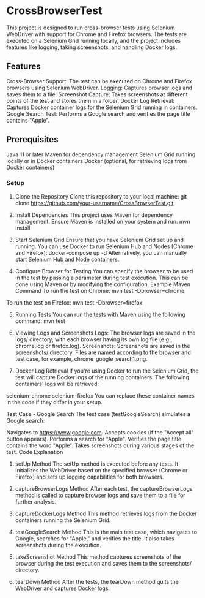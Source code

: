 # CrossBrowserTest
This project is designed to run cross-browser tests using Selenium WebDriver with support for Chrome and Firefox browsers. The tests are executed on a Selenium Grid running locally, and the project includes features like logging, taking screenshots, and handling Docker logs.

## Features
Cross-Browser Support: The test can be executed on Chrome and Firefox browsers using Selenium WebDriver.
Logging: Captures browser logs and saves them to a file.
Screenshot Capture: Takes screenshots at different points of the test and stores them in a folder.
Docker Log Retrieval: Captures Docker container logs for the Selenium Grid running in containers.
Google Search Test: Performs a Google search and verifies the page title contains "Apple".

## Prerequisites
Java 11 or later
Maven for dependency management
Selenium Grid running locally or in Docker containers
Docker (optional, for retrieving logs from Docker containers)
### Setup
1. Clone the Repository
Clone this repository to your local machine:
git clone https://github.com/your-username/CrossBrowserTest.git

2. Install Dependencies
This project uses Maven for dependency management. Ensure Maven is installed on your system and run:
mvn install

4. Start Selenium Grid
Ensure that you have Selenium Grid set up and running. You can use Docker to run Selenium Hub and Nodes (Chrome and Firefox):
docker-compose up -d
Alternatively, you can manually start Selenium Hub and Node containers.

5. Configure Browser for Testing
You can specify the browser to be used in the test by passing a parameter during test execution. This can be done using Maven or by modifying the configuration.
Example Maven Command
To run the test on Chrome:
mvn test -Dbrowser=chrome

To run the test on Firefox:
mvn test -Dbrowser=firefox

5. Running Tests
You can run the tests with Maven using the following command:
mvn test

7. Viewing Logs and Screenshots
Logs: The browser logs are saved in the logs/ directory, with each browser having its own log file (e.g., chrome.log or firefox.log).
Screenshots: Screenshots are saved in the screenshots/ directory. Files are named according to the browser and test case, for example, chrome_google_search1.png.

9. Docker Log Retrieval
If you're using Docker to run the Selenium Grid, the test will capture Docker logs of the running containers. The following containers' logs will be retrieved:

selenium-chrome
selenium-firefox
You can replace these container names in the code if they differ in your setup.

Test Case - Google Search
The test case (testGoogleSearch) simulates a Google search:

Navigates to https://www.google.com.
Accepts cookies (if the "Accept all" button appears).
Performs a search for "Apple".
Verifies the page title contains the word "Apple".
Takes screenshots during various stages of the test.
Code Explanation
1. setUp Method
The setUp method is executed before any tests. It initializes the WebDriver based on the specified browser (Chrome or Firefox) and sets up logging capabilities for both browsers.

2. captureBrowserLogs Method
After each test, the captureBrowserLogs method is called to capture browser logs and save them to a file for further analysis.

3. captureDockerLogs Method
This method retrieves logs from the Docker containers running the Selenium Grid.

4. testGoogleSearch Method
This is the main test case, which navigates to Google, searches for "Apple," and verifies the title. It also takes screenshots during the execution.

5. takeScreenshot Method
This method captures screenshots of the browser during the test execution and saves them to the screenshots/ directory.

6. tearDown Method
After the tests, the tearDown method quits the WebDriver and captures Docker logs.

